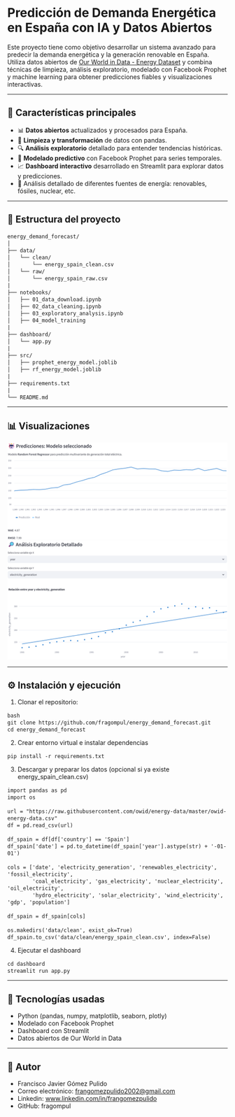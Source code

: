 # Predicción de Demanda Energética en España con IA y Datos Abiertos

Este proyecto tiene como objetivo desarrollar un sistema avanzado para predecir la demanda energética y la generación renovable en España. Utiliza datos abiertos de [Our World in Data - Energy Dataset](https://github.com/owid/energy-data) y combina técnicas de limpieza, análisis exploratorio, modelado con Facebook Prophet y machine learning para obtener predicciones fiables y visualizaciones interactivas.

---

## 🚀 Características principales

- 📊 **Datos abiertos** actualizados y procesados para España.
- 🧹 **Limpieza y transformación** de datos con pandas.
- 🔍 **Análisis exploratorio** detallado para entender tendencias históricas.
- 🤖 **Modelado predictivo** con Facebook Prophet para series temporales.
- 📈 **Dashboard interactivo** desarrollado en Streamlit para explorar datos y predicciones.
- 🌿 Análisis detallado de diferentes fuentes de energía: renovables, fósiles, nuclear, etc.

---

## 📂 Estructura del proyecto
```plaintext
energy_demand_forecast/
│
├── data/
│   └── clean/
│       └── energy_spain_clean.csv
│   └── raw/
│       └── energy_spain_raw.csv
|
├── notebooks/
│   ├── 01_data_download.ipynb
│   ├── 02_data_cleaning.ipynb
│   ├── 03_exploratory_analysis.ipynb
│   ├── 04_model_training
|
├── dashboard/
│   └── app.py
|
├── src/
│   ├── prophet_energy_model.joblib
│   ├── rf_energy_model.joblib
|
├── requirements.txt
|
└── README.md
```

---

## 📊 Visualizaciones

![Dashboard Screenshot](dashboard/dashboard_screenshot1.png)
![Dashboard Screenshot](dashboard/dashboard_screenshot2.png)

---

## ⚙️ Instalación y ejecución

1. Clonar el repositorio:
```
bash
git clone https://github.com/fragompul/energy_demand_forecast.git
cd energy_demand_forecast
```

2. Crear entorno virtual e instalar dependencias
```
pip install -r requirements.txt
```

3. Descargar y preparar los datos (opcional si ya existe energy_spain_clean.csv)
```
import pandas as pd
import os

url = "https://raw.githubusercontent.com/owid/energy-data/master/owid-energy-data.csv"
df = pd.read_csv(url)

df_spain = df[df['country'] == 'Spain']
df_spain['date'] = pd.to_datetime(df_spain['year'].astype(str) + '-01-01')

cols = ['date', 'electricity_generation', 'renewables_electricity', 'fossil_electricity',
        'coal_electricity', 'gas_electricity', 'nuclear_electricity', 'oil_electricity',
        'hydro_electricity', 'solar_electricity', 'wind_electricity', 'gdp', 'population']

df_spain = df_spain[cols]

os.makedirs('data/clean', exist_ok=True)
df_spain.to_csv('data/clean/energy_spain_clean.csv', index=False)
```

4. Ejecutar el dashboard
```
cd dashboard
streamlit run app.py
```

---

## 🧠 Tecnologías usadas
- Python (pandas, numpy, matplotlib, seaborn, plotly)
- Modelado con Facebook Prophet
- Dashboard con Streamlit
- Datos abiertos de Our World in Data

---

## 📌 Autor
- Francisco Javier Gómez Pulido
- Correo electrónico: frangomezpulido2002@gmail.com
- Linkedin: www.linkedin.com/in/frangomezpulido
- GitHub: fragompul
